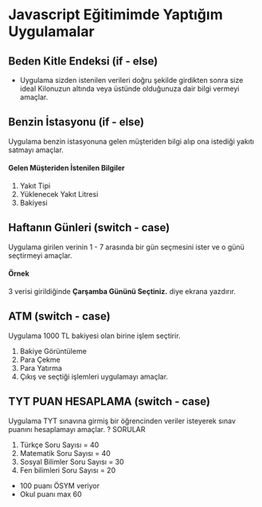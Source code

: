 # Javascript Eğitimimde Yaptığım Uygulamalar

## Beden Kitle Endeksi (if - else)

- Uygulama sizden istenilen verileri doğru şekilde girdikten sonra size ideal Kilonuzun altında veya üstünde olduğunuza dair bilgi vermeyi amaçlar.

## Benzin İstasyonu (if - else)

Uygulama benzin istasyonuna gelen müşteriden bilgi alıp ona istediği yakıtı satmayı amaçlar.

#### Gelen Müşteriden İstenilen Bilgiler

1.  Yakıt Tipi
2.  Yüklenecek Yakıt Litresi
3.  Bakiyesi

## Haftanın Günleri (switch - case)

Uygulama girilen verinin 1 - 7 arasında bir gün seçmesini ister ve o günü seçtirmeyi amaçlar.

#### Örnek

3 verisi girildiğinde **Çarşamba Gününü Seçtiniz.** diye ekrana yazdırır.

## ATM (switch - case)

Uygulama 1000 TL bakiyesi olan birine işlem seçtirir.

1.  Bakiye Görüntüleme
2.  Para Çekme
3.  Para Yatırma
4.  Çıkış
    ve seçtiği işlemleri uygulamayı amaçlar.

## TYT PUAN HESAPLAMA (switch - case)

Uygulama TYT sınavına girmiş bir öğrencinden veriler isteyerek sınav puanını hesaplamayı amaçlar.
? SORULAR

1.  Türkçe Soru Sayısı = 40
2.  Matematik Soru Sayısı = 40
3.  Sosyal Bilimler Soru Sayısı = 30
4.  Fen bilimleri Soru Sayısı = 20

- 100 puanı ÖSYM veriyor
- Okul puanı max 60
